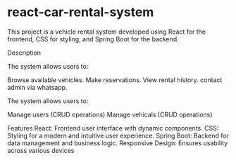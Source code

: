 # react-car-rental-system

This project is a vehicle rental system developed using React for the frontend, CSS for styling, and Spring Boot for the backend.

Description

The system allows users to:

Browse available vehicles.
Make reservations.
View rental history.
contact admin via whatsapp.

The system allows users to:

 Manage users (CRUD operations)
 Manage vehicals (CRUD operations)


Features
React: Frontend user interface with dynamic components.
CSS: Styling for a modern and intuitive user experience.
Spring Boot: Backend for data management and business logic.
Responsive Design: Ensures usability across various devices
